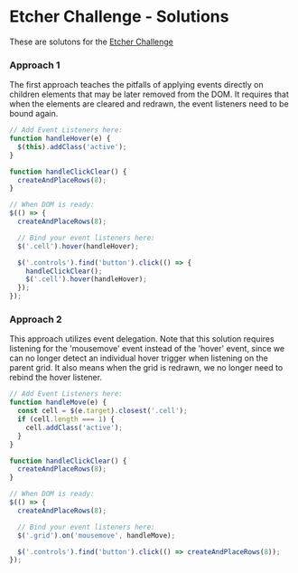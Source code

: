 # Etcher Challenge - Solutions

These are solutons for the [Etcher Challenge](https://github.com/rich-at-thinkful/etcher-challenge)

### Approach 1

The first approach teaches the pitfalls of applying events directly on children elements that may be later removed from the DOM. It requires that when the elements are cleared and redrawn, the event listeners need to be bound again. 

```javascript
// Add Event Listeners here:
function handleHover(e) {
  $(this).addClass('active');
}

function handleClickClear() {
  createAndPlaceRows(8);
}

// When DOM is ready:
$(() => {
  createAndPlaceRows(8);

  // Bind your event listeners here:
  $('.cell').hover(handleHover);

  $('.controls').find('button').click(() => {
    handleClickClear();
    $('.cell').hover(handleHover);
  });
});
```

### Approach 2

This approach utilizes event delegation. Note that this solution requires listening for the 'mousemove' event instead of the 'hover' event, since we can no longer detect an individual hover trigger when listening on the parent grid. It also means when the grid is redrawn, we no longer need to rebind the hover listener.

```javascript
// Add Event Listeners here:
function handleMove(e) {
  const cell = $(e.target).closest('.cell');
  if (cell.length === 1) {
    cell.addClass('active');
  }
}

function handleClickClear() {
  createAndPlaceRows(8);
}

// When DOM is ready:
$(() => {
  createAndPlaceRows(8);

  // Bind your event listeners here:
  $('.grid').on('mousemove', handleMove);

  $('.controls').find('button').click(() => createAndPlaceRows(8));
});
```
